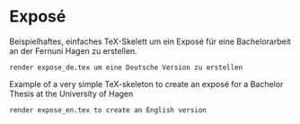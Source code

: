 # Exposé 

Beispielhaftes, einfaches TeX-Skelett um ein Exposé für eine Bachelorarbeit an der Fernuni Hagen zu erstellen. 

```
render expose_de.tex um eine Deutsche Version zu erstellen
```

Example of a very simple TeX-skeleton to create an exposé for a Bachelor Thesis at the University of Hagen

```
render expose_en.tex to create an English version
```
